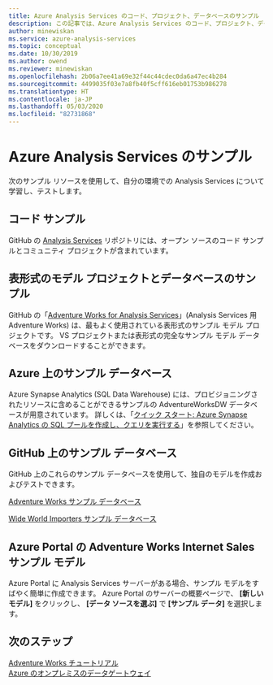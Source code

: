 ```yaml
---
title: Azure Analysis Services のコード、プロジェクト、データベースのサンプル | Microsoft Docs
description: この記事では、Azure Analysis Services のコード、プロジェクト、データベースのサンプルについて学ぶためのリソースを説明します。
author: minewiskan
ms.service: azure-analysis-services
ms.topic: conceptual
ms.date: 10/30/2019
ms.author: owend
ms.reviewer: minewiskan
ms.openlocfilehash: 2b06a7ee41a69e32f44c44cdec0da6a47ec4b284
ms.sourcegitcommit: 4499035f03e7a8fb40f5cff616eb01753b986278
ms.translationtype: HT
ms.contentlocale: ja-JP
ms.lasthandoff: 05/03/2020
ms.locfileid: "82731868"
---
```

# <a name="azure-analysis-services-samples"></a>Azure Analysis Services のサンプル

次のサンプル リソースを使用して、自分の環境での Analysis Services について学習し、テストします。

## <a name="code-samples"></a>コード サンプル

GitHub の [Analysis Services](https://github.com/Microsoft/Analysis-Services) リポジトリには、オープン ソースのコード サンプルとコミュニティ プロジェクトが含まれています。 

## <a name="tabular-model-project-and-database-samples"></a>表形式のモデル プロジェクトとデータベースのサンプル

GitHub の「[Adventure Works for Analysis Services](https://github.com/Microsoft/sql-server-samples/releases/tag/adventureworks-analysis-services)」(Analysis Services 用 Adventure Works) は、最もよく使用されている表形式のサンプル モデル プロジェクトです。 VS プロジェクトまたは表形式の完全なサンプル モデル データベースをダウンロードすることができます。

## <a name="sample-database-on-azure"></a>Azure 上のサンプル データベース

Azure Synapse Analytics (SQL Data Warehouse) には、プロビジョニングされたリソースに含めることができるサンプルの AdventureWorksDW データベースが用意されています。 詳しくは、「[クイック スタート: Azure Synapse Analytics の SQL プールを作成し、クエリを実行する](/azure/sql-data-warehouse/create-data-warehouse-portal)」を参照してください。

## <a name="sample-databases-on-github"></a>GitHub 上のサンプル データベース

GitHub 上のこれらのサンプル データベースを使用して、独自のモデルを作成およびテストできます。 

[Adventure Works サンプル データベース](https://github.com/Microsoft/sql-server-samples/releases/tag/adventureworks)

[Wide World Importers サンプル データベース](https://github.com/Microsoft/sql-server-samples/releases/tag/wide-world-importers-v1.0)

## <a name="adventure-works-internet-sales-sample-model-in-azure-portal"></a>Azure Portal の Adventure Works Internet Sales サンプル モデル

Azure Portal に Analysis Services サーバーがある場合、サンプル モデルをすばやく簡単に作成できます。 Azure Portal のサーバーの概要ページで、 **[新しいモデル]** をクリックし、 **[データ ソースを選ぶ]** で **[サンプル データ]** を選択します。



## <a name="next-steps"></a>次のステップ

[Adventure Works チュートリアル](https://docs.microsoft.com/analysis-services/tutorial-tabular-1400/as-adventure-works-tutorial)   
[Azure のオンプレミスのデータゲートウェイ](analysis-services-gateway.md)  
